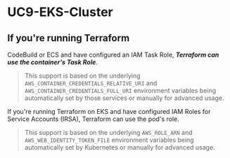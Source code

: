 # UC9-EKS-Cluster

## If you're running Terraform ##

 CodeBuild or ECS and have configured an IAM Task Role, **_Terraform can use the container's Task Role_**. 

> This support is based on the underlying `AWS_CONTAINER_CREDENTIALS_RELATIVE_URI` and `AWS_CONTAINER_CREDENTIALS_FULL_URI` environment  </sub> variables being automatically set by those services or manually for advanced usage.

If you're running Terraform on EKS and have configured IAM Roles for Service Accounts (IRSA), Terraform can use the pod's role. 

> This support is based on the underlying `AWS_ROLE_ARN` and `AWS_WEB_IDENTITY_TOKEN_FILE` environment variables being automatically set by Kubernetes or manually for advanced usage.
